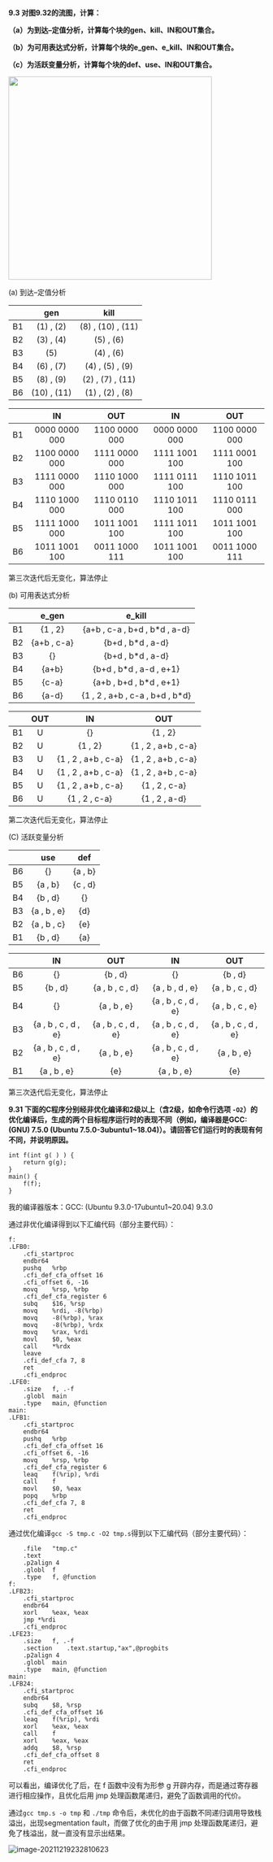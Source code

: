 **9.3 对图9.32的流图，计算：** 

**（a）为到达–定值分析，计算每个块的gen、kill、IN和OUT集合。**

**（b）为可用表达式分析，计算每个块的e_gen、e_kill、IN和OUT集合。** 

**（c）为活跃变量分析，计算每个块的def、use、IN和OUT集合。**

<img src='C:\Users\Eiffel\AppData\Roaming\Typora\typora-user-images\image-20211219233055863.png' height = '400' weight = '300'>

(a) 到达–定值分析

|      |     gen     |       kill        |
| :--: | :---------: | :---------------: |
|  B1  |  (1) , (2)  | (8) , (10) , (11) |
|  B2  |  (3) , (4)  |     (5) , (6)     |
|  B3  |     (5)     |     (4) , (6)     |
|  B4  |  (6) , (7)  |  (4) , (5) , (9)  |
|  B5  |  (8) , (9)  | (2) , (7) , (11)  |
|  B6  | (10) , (11) |  (1) , (2) , (8)  |

|      |      IN       |      OUT      |      IN       |      OUT      |
| :--: | :-----------: | :-----------: | :-----------: | :-----------: |
|  B1  | 0000 0000 000 | 1100 0000 000 | 0000 0000 000 | 1100 0000 000 |
|  B2  | 1100 0000 000 | 1111 0000 000 | 1111 1001 100 | 1111 0001 100 |
|  B3  | 1111 0000 000 | 1110 1000 000 | 1111 0111 100 | 1110 1011 100 |
|  B4  | 1110 1000 000 | 1110 0110 000 | 1110 1011 100 | 1110 0111 000 |
|  B5  | 1111 1000 000 | 1011 1001 100 | 1111 1011 100 | 1011 1001 100 |
|  B6  | 1011 1001 100 | 0011 1000 111 | 1011 1001 100 | 0011 1000 111 |

第三次迭代后无变化，算法停止



(b) 可用表达式分析

|      |    e_gen    |             e_kill              |
| :--: | :---------: | :-----------------------------: |
|  B1  |   {1 , 2}   |  {a+b , c-a , b+d , b*d , a-d}  |
|  B2  | {a+b , c-a} |        {b+d , b*d , a-d}        |
|  B3  |     {}      |        {b+d , b*d , a-d}        |
|  B4  |    {a+b}    |     {b+d , b*d , a-d , e+1}     |
|  B5  |    {c-a}    |     {a+b , b+d , b*d , e+1}     |
|  B6  |    {a-d}    | {1 , 2 , a+b , c-a , b+d , b*d} |

|      | OUT  |         IN          |         OUT         |
| :--: | :--: | :-----------------: | :-----------------: |
|  B1  |  U   |         {}          |       {1 , 2}       |
|  B2  |  U   |       {1 , 2}       | {1 , 2 , a+b , c-a} |
|  B3  |  U   | {1 , 2 , a+b , c-a} | {1 , 2 , a+b , c-a} |
|  B4  |  U   | {1 , 2 , a+b , c-a} | {1 , 2 , a+b , c-a} |
|  B5  |  U   | {1 , 2 , a+b , c-a} |    {1 , 2 , c-a}    |
|  B6  |  U   |    {1 , 2 , c-a}    |   {1 , 2 ,  a-d}    |

第二次迭代后无变化，算法停止



(C) 活跃变量分析

|      |     use     |   def   |
| :--: | :---------: | :-----: |
|  B6  |     {}      | {a , b} |
|  B5  |   {a , b}   | {c , d} |
|  B4  |   {b , d}   |   {}    |
|  B3  | {a , b , e} |   {d}   |
|  B2  | {a , b , c} |   {e}   |
|  B1  |   {b , d}   |   {a}   |

|      |         IN          |         OUT         |         IN          |         OUT         |
| :--: | :-----------------: | :-----------------: | :-----------------: | :-----------------: |
|  B6  |         {}          |       {b , d}       |         {}          |       {b , d}       |
|  B5  |       {b , d}       |   {a , b , c , d}   |   {a , b , d , e}   |   {a , b , c , d}   |
|  B4  |         {}          |     {a , b , e}     | {a , b , c , d , e} |   {a , b , c , e}   |
|  B3  | {a , b , c , d , e} | {a , b , c , d , e} | {a , b , c , d , e} | {a , b , c , d , e} |
|  B2  | {a , b , c , d , e} |     {a , b , e}     | {a , b , c , d , e} |     {a , b , e}     |
|  B1  |     {a , b , e}     |         {e}         |     {a , b , e}     |         {e}         |

第三次迭代后无变化，算法停止



**9.31 下面的C程序分别经非优化编译和2级以上（含2级，如命令行选项 `-O2`）的优化编译后，生成的两个目标程序运行时的表现不同（例如，编译器是GCC: (GNU)  7.5.0  (Ubuntu 7.5.0-3ubuntu1~18.04)）。请回答它们运行时的表现有何不同，并说明原因。**      

```
int f(int g( ) ) {
	return g(g);
}
main() {
	f(f);
}
```

我的编译器版本：GCC: (Ubuntu 9.3.0-17ubuntu1~20.04) 9.3.0

通过非优化编译得到以下汇编代码（部分主要代码）：

```
f:
.LFB0:
	.cfi_startproc
	endbr64
	pushq	%rbp
	.cfi_def_cfa_offset 16
	.cfi_offset 6, -16
	movq	%rsp, %rbp
	.cfi_def_cfa_register 6
	subq	$16, %rsp
	movq	%rdi, -8(%rbp)
	movq	-8(%rbp), %rax
	movq	-8(%rbp), %rdx
	movq	%rax, %rdi
	movl	$0, %eax
	call	*%rdx
	leave
	.cfi_def_cfa 7, 8
	ret
	.cfi_endproc
.LFE0:
	.size	f, .-f
	.globl	main
	.type	main, @function
main:
.LFB1:
	.cfi_startproc
	endbr64
	pushq	%rbp
	.cfi_def_cfa_offset 16
	.cfi_offset 6, -16
	movq	%rsp, %rbp
	.cfi_def_cfa_register 6
	leaq	f(%rip), %rdi
	call	f
	movl	$0, %eax
	popq	%rbp
	.cfi_def_cfa 7, 8
	ret
	.cfi_endproc
```

通过优化编译`gcc -S tmp.c -O2 tmp.s`得到以下汇编代码（部分主要代码）：

```
	.file	"tmp.c"
	.text
	.p2align 4
	.globl	f
	.type	f, @function
f:
.LFB23:
	.cfi_startproc
	endbr64
	xorl	%eax, %eax
	jmp	*%rdi
	.cfi_endproc
.LFE23:
	.size	f, .-f
	.section	.text.startup,"ax",@progbits
	.p2align 4
	.globl	main
	.type	main, @function
main:
.LFB24:
	.cfi_startproc
	endbr64
	subq	$8, %rsp
	.cfi_def_cfa_offset 16
	leaq	f(%rip), %rdi
	xorl	%eax, %eax
	call	f
	xorl	%eax, %eax
	addq	$8, %rsp
	.cfi_def_cfa_offset 8
	ret
	.cfi_endproc
```

可以看出，编译优化了后，在 f 函数中没有为形参 g 开辟内存，而是通过寄存器进行相应操作，且优化后用 jmp 处理函数尾递归，避免了函数调用的代价。

通过`gcc tmp.s -o tmp` 和 `./tmp` 命令后，未优化的由于函数不同递归调用导致栈溢出，出现segmentation fault，而做了优化的由于用 jmp 处理函数尾递归，避免了栈溢出，就一直没有显示出结果。

![image-20211219232810623](C:\Users\Eiffel\AppData\Roaming\Typora\typora-user-images\image-20211219232810623.png)